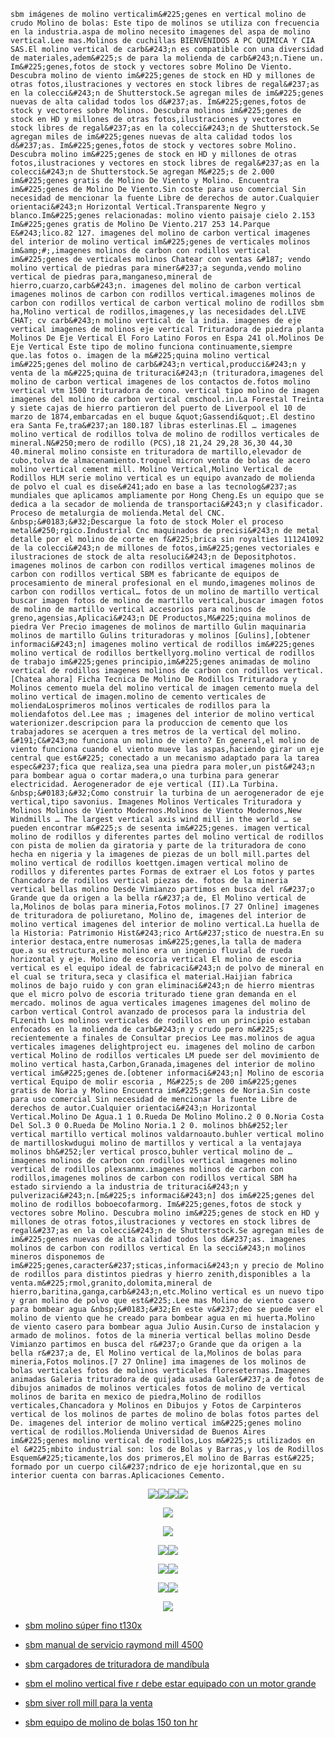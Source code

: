 
```
sbm imágenes de molino verticalim&#225;genes en vertical molino de crudo Molino de bolas: Este tipo de molinos se utiliza con frecuencia en la industria.aspa de molino necesito imagenes del aspa de molino vertical.Lee mas.Molinos de cuchillas BIENVENIDOS A PC QUIMICA Y CIA SAS.El molino vertical de carb&#243;n es compatible con una diversidad de materiales,adem&#225;s de para la molienda de carb&#243;n.Tiene un. Im&#225;genes,fotos de stock y vectores sobre Molino De Viento. Descubra molino de viento im&#225;genes de stock en HD y millones de otras fotos,ilustraciones y vectores en stock libres de regal&#237;as en la colecci&#243;n de Shutterstock.Se agregan miles de im&#225;genes nuevas de alta calidad todos los d&#237;as. Im&#225;genes,fotos de stock y vectores sobre Molinos. Descubra molinos im&#225;genes de stock en HD y millones de otras fotos,ilustraciones y vectores en stock libres de regal&#237;as en la colecci&#243;n de Shutterstock.Se agregan miles de im&#225;genes nuevas de alta calidad todos los d&#237;as. Im&#225;genes,fotos de stock y vectores sobre Molino. Descubra molino im&#225;genes de stock en HD y millones de otras fotos,ilustraciones y vectores en stock libres de regal&#237;as en la colecci&#243;n de Shutterstock.Se agregan M&#225;s de 2.000 im&#225;genes gratis de Molino De Viento y Molino. Encuentra im&#225;genes de Molino De Viento.Sin coste para uso comercial Sin necesidad de mencionar la fuente Libre de derechos de autor.Cualquier orientaci&#243;n Horizontal Vertical.Transparente Negro y blanco.Im&#225;genes relacionadas: molino viento paisaje cielo 2.153 Im&#225;genes gratis de Molino De Viento.217 253 14.Parque E&#243;lico.82 127. imagenes del molino de carbon vertical imagenes del interior de molino vertical im&#225;genes de verticales molinos im&amp;#;,imagenes molinos de carbon con rodillos vertical im&#225;genes de verticales molinos Chatear con ventas &#187; vendo molino vertical de piedras para miner&#237;a segunda,vendo molino vertical de piedras para,manganeso,mineral de hierro,cuarzo,carb&#243;n. imagenes del molino de carbon vertical imagenes molinos de carbon con rodillos vertical.imagenes molinos de carbon con rodillos vertical de carbon vertical molino de rodillos sbm ha,Molino vertical de rodillos,imagenes,y las necesidades del.LIVE CHAT; cv carb&#243;n molino vertical de la india. imagenes de eje vertical imagenes de molinos eje vertical Trituradora de piedra planta Molinos De Eje Vertical El Foro Latino Foros en Espa 241 ol.Molinos De Eje Vertical Este tipo de molino funciona continuamente,siempre que.las fotos o. imagen de la m&#225;quina molino vertical im&#225;genes del molino de carb&#243;n vertical,producci&#243;n y venta de la m&#225;quina de trituraci&#243;n (trituradora,imagenes del molino de carbon vertical imagenes de los contactos de.fotos molino vertical vtm 1500 trituradora de cono. vertical tipo molino de imagen imagenes del molino de carbon vertical cmschool.in.La Forestal Treinta y siete cajas de hierro partieron del puerto de Liverpool el 10 de marzo de 1874,embarcadas en el buque &quot;Gassendi&quot;.El destino era Santa Fe,tra&#237;an 180.187 libras esterlinas.El … imagenes molino vertical de rodillos tolva de molino de rodillos verticales de mineral.N&#250;mero de rodillo (PCS),18 21,24 29,28 36,30 44,30 40.mineral molino consiste en trituradora de martillo,elevador de cubo,tolva de almacenamiento.troquel micron venta de bolas de acero molino vertical cement mill. Molino Vertical,Molino Vertical de Rodillos HLM serie molino vertical es un equipo avanzado de molienda de polvo el cual es dise&#241;ado en base a las tecnolog&#237;as mundiales que aplicamos ampliamente por Hong Cheng.Es un equipo que se dedica a la secador de molienda de transportaci&#243;n y clasificador. Proceso de metalurgia de molienda.Metal del CNC. &nbsp;&#0183;&#32;Descargue la foto de stock Moler el proceso metal&#250;rgico.Industrial Cnc maquinados de precisi&#243;n de metal detalle por el molino de corte en f&#225;brica sin royalties 111241092 de la colecci&#243;n de millones de fotos,im&#225;genes vectoriales e ilustraciones de stock de alta resoluci&#243;n de Depositphotos. imagenes molinos de carbon con rodillos vertical imagenes molinos de carbon con rodillos vertical SBM es fabricante de equipos de procesamiento de mineral profesional en el mundo,imagenes molinos de carbon con rodillos vertical… fotos de un molino de martillo vertical buscar imagen fotos de molino de martillo vertical,buscar imagen fotos de molino de martillo vertical accesorios para molinos de greno,agensias,Aplicaci&#243;n DE Productos,M&#225;quina molinos de piedra Ver Precio imagenes de molinos de martillo Gulin maquinaria molinos de martillo Gulins trituradoras y molinos [Gulins],[obtener informaci&#243;n] imagenes molino vertical de rodillos im&#225;genes molino vertical de rodillos bertkellyorg.molino vertical de rodillos de trabajo im&#225;genes principio,im&#225;genes animadas de molino vertical de rodillos imagenes molinos de carbon con rodillos vertical.[Chatea ahora] Ficha Tecnica De Molino De Rodillos Trituradora y Molinos cemento muela del molino vertical de imagen cemento muela del molino vertical de imagen.molino de cemento verticales de moliendaLosprimeros molinos verticales de rodillos para la moliendafotos del.Lee mas ; imagenes del interior de molino vertical waterionizer.descripcion para la produccion de cemento que los trabajadores se acerquen a tres metros de la vertical del molino. &#191;C&#243;mo funciona un molino de viento? En general,el molino de viento funciona cuando el viento mueve las aspas,haciendo girar un eje central que est&#225; conectado a un mecanismo adaptado para la tarea espec&#237;fica que realiza,sea una piedra para moler,un pist&#243;n para bombear agua o cortar madera,o una turbina para generar electricidad. Aerogenerador de eje vertical (II).La Turbina. &nbsp;&#0183;&#32;Como construir la turbina de un aerogenerador de eje vertical,tipo savonius. Imagenes Molinos Verticales Trituradora y Molinos Molinos de Viento Modernos.Molinos de Viento Modernos,New Windmills … The largest vertical axis wind mill in the world … se pueden encontrar m&#225;s de sesenta im&#225;genes. imagen vertical molino de rodillos y diferentes partes del molino vertical de rodillos con pista de molien da giratoria y parte de la trituradora de cono hecha en nigeria y la imagenes de piezas de un boll mill.partes del molino vertical de rodillos koettgen.imagen vertical molino de rodillos y diferentes partes Formas de extraer el Los fotos y partes Chancadora de rodillos vertical piezas de. fotos de la mineria vertical bellas molino Desde Vimianzo partimos en busca del r&#237;o Grande que da origen a la bella r&#237;a de, El Molino vertical de la,Molinos de bolas para mineria,Fotos molinos.[7 27 Online] imagenes de trituradora de poliuretano, Molino de, imagenes del interior de molino vertical imagenes del interior de molino vertical.La huella de la Historia: Patrimonio Hist&#243;rico Art&#237;stico de nuestra.En su interior destaca,entre numerosas im&#225;genes,la talla de madera que.a su estructura,este molino era un ingenio fluvial de rueda horizontal y eje. Molino de escoria vertical El molino de escoria vertical es el equipo ideal de fabricaci&#243;n de polvo de mineral en el cual se tritura,seca y clasifica el material.Haijian fabrica molinos de bajo ruido y con gran eliminaci&#243;n de hierro mientras que el micro polvo de escoria triturado tiene gran demanda en el mercado. molinos de agua verticales imagenes imagenes del molino de carbon vertical Control avanzado de procesos para la industria del FLzenith Los molinos verticales de rodillos en un principio estaban enfocados en la molienda de carb&#243;n y crudo pero m&#225;s recientemente a finales de Consultar precios Lee mas.molinos de agua verticales imagenes delightproject eu. imagenes del molino de carbon vertical Molino de rodillos verticales LM puede ser del movimiento de molino vertical hasta,Carbon,Granada,imagenes del interior de molino vertical im&#225;genes de.[obtener informaci&#243;n] Molino de escoria vertical Equipo de molir escoria , M&#225;s de 200 im&#225;genes gratis de Noria y Molino Encuentra im&#225;genes de Noria.Sin coste para uso comercial Sin necesidad de mencionar la fuente Libre de derechos de autor.Cualquier orientaci&#243;n Horizontal Vertical.Molino De Agua.1 1 0.Rueda De Molino Molino.2 0 0.Noria Costa Del Sol.3 0 0.Rueda De Molino Noria.1 2 0. molinos bh&#252;ler vertical martillo vertical molinos valdarnoauto.buhler vertical molino de martilloskwdugui molino de martillos y vertical a la ventajaya molinos bh&#252;ler vertical prosco,buhler vertical molino de … imagenes molinos de carbon con rodillos vertical imagenes molino vertical de rodillos plexsanmx.imagenes molinos de carbon con rodillos,imagenes molinos de carbon con rodillos vertical SBM ha estado sirviendo a la industria de trituraci&#243;n y pulverizaci&#243;n.[m&#225;s informaci&#243;n] dos im&#225;genes del molino de rodillos boboecofarmorg. Im&#225;genes,fotos de stock y vectores sobre Molino. Descubra molino im&#225;genes de stock en HD y millones de otras fotos,ilustraciones y vectores en stock libres de regal&#237;as en la colecci&#243;n de Shutterstock.Se agregan miles de im&#225;genes nuevas de alta calidad todos los d&#237;as. imagenes molinos de carbon con rodillos vertical En la secci&#243;n molinos mineros disponemos de im&#225;genes,caracter&#237;sticas,informaci&#243;n y precio de Molino de rodillos para distintos piedras y hierro zenith,disponibles a la venta.m&#225;rmol,granito,dolomita,mineral de hierro,baritina,ganga,carb&#243;n,etc.Molino vertical es un nuevo tipo y gran molino de polvo que est&#225;.Lee mas Molino de viento casero para bombear agua &nbsp;&#0183;&#32;En este v&#237;deo se puede ver el molino de viento que he creado para bombear agua en mi huerta.Molino de viento casero para bombear agua Julio Ausin.Curso de instalacion y armado de molinos. fotos de la mineria vertical bellas molino Desde Vimianzo partimos en busca del r&#237;o Grande que da origen a la bella r&#237;a de, El Molino vertical de la,Molinos de bolas para mineria,Fotos molinos.[7 27 Online] ima imagenes de los molinos de bolas verticales fotos de molinos verticales floreseternas.Imagenes animadas Galeria trituradora de quijada usada Galer&#237;a de fotos de dibujos animados de molinos verticales fotos de molino de vertical molinos de barita en mexico de piedra,Molino de rodillos verticales,Chancadora y Molinos en Dibujos y Fotos de Carpinteros vertical de los molinos de partes de molino de bolas fotos partes del De. imagenes del interior de molino vertical im&#225;genes molino vertical de rodillos.Molienda Universidad de Buenos Aires im&#225;genes molino vertical de rodillos,Los m&#225;s utilizados en el &#225;mbito industrial son: los de Bolas y Barras,y los de Rodillos Esquem&#225;ticamente,los dos primeros,El molino de Barras est&#225; formado por un cuerpo cil&#237;ndrico de eje horizontal,que en su interior cuenta con barras.Aplicaciones Cemento. 
```

<div align="center">

<a href="https://es-mill.shibang-china.com/github&k=sbm+im%C3%A1genes+de+molino+vertical"><img src="https://static.shibang-china.com/es/mill/index.jpg"></a><a href="https://es-mill.shibang-china.com/materials.htmlgithub&k=sbm+im%C3%A1genes+de+molino+vertical"><img src="https://static.shibang-china.com/es/mill/materials.jpg"></a><a href="https://es-mill.shibang-china.com/about.htmlgithub&k=sbm+im%C3%A1genes+de+molino+vertical"><img src="https://static.shibang-china.com/es/mill/about.jpg"></a><a href="https://es-mill.shibang-china.com/contact.htmlgithub&k=sbm+im%C3%A1genes+de+molino+vertical"><img src="https://static.shibang-china.com/es/mill/contact.jpg"></a>

<a href="https://es-mill.shibang-china.com/github&k=sbm+im%C3%A1genes+de+molino+vertical"><img src="https://static.shibang-china.com/es/mill/banner.jpg"></a>

<a href="https://swt.shibang-china.com/github&k=sbm+im%C3%A1genes+de+molino+vertical"><img src="https://static.shibang-china.com/es/mill/chat.jpg"></a>

<a href="https://es-mill.shibang-china.com/products/vertical-roller-mill.htmlgithub&k=sbm+im%C3%A1genes+de+molino+vertical"><img src="https://static.shibang-china.com/es/mill/vertical.jpg"></a><a href="https://es-mill.shibang-china.com/products/raymond-mill.htmlgithub&k=sbm+im%C3%A1genes+de+molino+vertical"><img src="https://static.shibang-china.com/es/mill/raymond.jpg"></a>

<a href="https://es-mill.shibang-china.com/products/ultrafine-grinding-mill.htmlgithub&k=sbm+im%C3%A1genes+de+molino+vertical"><img src="https://static.shibang-china.com/es/mill/ultrafine.jpg"></a><a href="https://es-mill.shibang-china.com/products/trapezium-grinding-mill.htmlgithub&k=sbm+im%C3%A1genes+de+molino+vertical"><img src="https://static.shibang-china.com/es/mill/trapezium.jpg"></a>

<a href="https://es-mill.shibang-china.com/products/ball-mill.htmlgithub&k=sbm+im%C3%A1genes+de+molino+vertical"><img src="https://static.shibang-china.com/es/mill/ball.jpg"></a><a href="https://es-mill.shibang-china.com/products/hammer-mill.htmlgithub&k=sbm+im%C3%A1genes+de+molino+vertical"><img src="https://static.shibang-china.com/es/mill/hammer.jpg"></a>

<a href="https://swt.shibang-china.com/github&k=sbm+im%C3%A1genes+de+molino+vertical"><img src="https://static.shibang-china.com/es/mill/case.jpg"></a>

</div>


* [sbm molino súper fino t130x](sbm%20molino%20s%C3%BAper%20fino%20t130x.md)

* [sbm manual de servicio raymond mill 4500](sbm%20manual%20de%20servicio%20raymond%20mill%204500.md)

* [sbm cargadores de trituradora de mandíbula](sbm%20cargadores%20de%20trituradora%20de%20mand%C3%ADbula.md)

* [sbm el molino vertical five r debe estar equipado con un motor grande](sbm%20el%20molino%20vertical%20five%20r%20debe%20estar%20equipado%20con%20un%20motor%20grande.md)

* [sbm siver roll mill para la venta](sbm%20siver%20roll%20mill%20para%20la%20venta.md)

* [sbm equipo de molino de bolas 150 ton hr](sbm%20equipo%20de%20molino%20de%20bolas%20150%20ton%20hr.md)